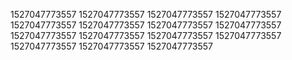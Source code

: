 1527047773557
1527047773557
1527047773557
1527047773557
1527047773557
1527047773557
1527047773557
1527047773557
1527047773557
1527047773557
1527047773557
1527047773557
1527047773557
1527047773557
1527047773557